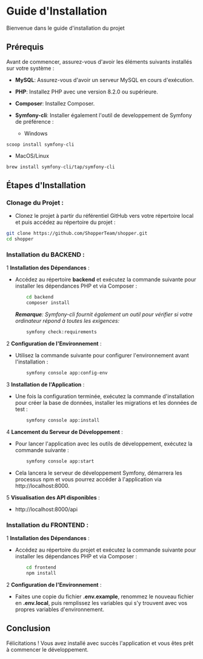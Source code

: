 # Guide d'Installation

Bienvenue dans le guide d'installation du projet

## Prérequis

Avant de commencer, assurez-vous d'avoir les éléments suivants installés sur votre système :

- **MySQL**: Assurez-vous d'avoir un serveur MySQL en cours d'exécution.
- **PHP**: Installez PHP avec une version 8.2.0 ou supérieure.
- **Composer**: Installez Composer.
- **Symfony-cli**: Installer également l'outil de developpement de Symfony de préférence :
  
   - Windows
```
scoop install symfony-cli
```
   - MacOS/Linux
```
brew install symfony-cli/tap/symfony-cli
```

## Étapes d'Installation

### **Clonage du Projet** :
   - Clonez le projet à partir du référentiel GitHub vers votre répertoire local et puis accédez au répertoire du projet :

   ```bash
   git clone https://github.com/ShopperTeam/shopper.git
   cd shopper
   ```

### **Installation du BACKEND** :

1   **Installation des Dépendances** :

-   Accédez au répertoire **backend** et exécutez la commande suivante pour installer les dépendances PHP et via Composer :
    ```bash
        cd backend
        composer install
    ```
    <i>**Remarque**: Symfony-cli fournit également un outil pour vérifier si votre ordinateur répond à toutes les exigences:</i>
    ```bash
        symfony check:requirements
    ```
2  **Configuration de l'Environnement** :

-   Utilisez la commande suivante pour configurer l'environnement avant l'installation :
    ```bash
        symfony console app:config-env
    ```
3  **Installation de l'Application** :

-   Une fois la configuration terminée, exécutez la commande d'installation pour créer la base de données, installer les migrations et les données de test :
    ```bash
        symfony console app:install
    ```
4  **Lancement du Serveur de Développement** :

-   Pour lancer l'application avec les outils de développement, exécutez la commande suivante :
    ```bash
        symfony console app:start
    ```

-   Cela lancera le serveur de développement Symfony, démarrera les processus npm et vous pourrez accéder à l'application via http://localhost:8000.

5  **Visualisation des API disponibles** :

-   http://localhost:8000/api


### **Installation du FRONTEND** : 

1   **Installation des Dépendances** :

-   Accédez au répertoire du projet et exécutez la commande suivante pour installer les dépendances PHP et via Composer :
    ```bash
        cd frontend
        npm install
    ```
2  **Configuration de l'Environnement** :

-   Faites une copie du fichier **.env.example**, renommez le nouveau fichier en **.env.local**, puis remplissez les variables qui s'y trouvent avec vos propres variables d'environnement.

## Conclusion

Félicitations ! Vous avez installé avec succès l'application et vous êtes prêt à commencer le développement.
